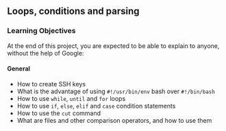 ## Loops, conditions and parsing

### Learning Objectives

At the end of this project, you are expected to be able to explain to anyone, without the help of Google:

#### General

- How to create SSH keys
- What is the advantage of using `#!/usr/bin/env` bash over `#!/bin/bash`
- How to use `while`, `until` and `for` loops
- How to use `if`, `else`, `elif` and `case` condition statements
- How to use the `cut` command
- What are files and other comparison operators, and how to use them
